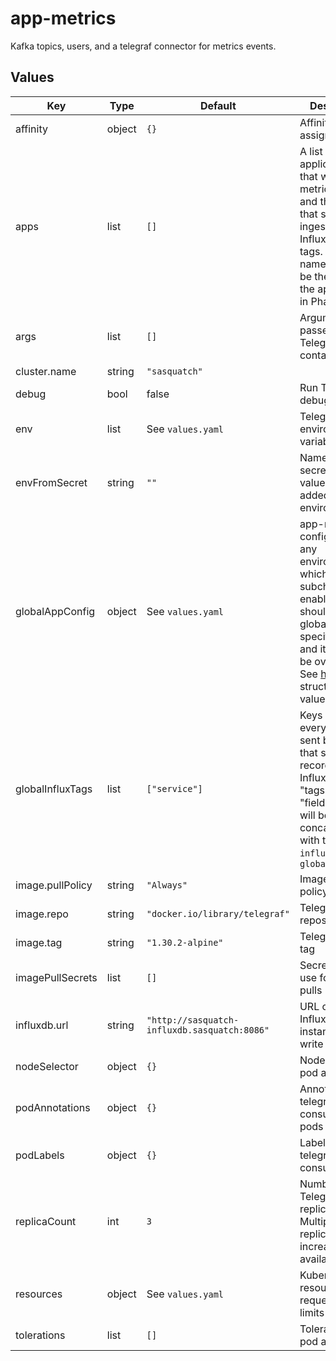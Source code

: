 # app-metrics

Kafka topics, users, and a telegraf connector for metrics events.

## Values

| Key | Type | Default | Description |
|-----|------|---------|-------------|
| affinity | object | `{}` | Affinity for pod assignment |
| apps | list | `[]` | A list of applications that will publish metrics events, and the keys that should be ingested into InfluxDB as tags. The names should be the same as the app names in Phalanx. |
| args | list | `[]` | Arguments passed to the Telegraf agent containers |
| cluster.name | string | `"sasquatch"` |  |
| debug | bool | false | Run Telegraf in debug mode. |
| env | list | See `values.yaml` | Telegraf agent enviroment variables |
| envFromSecret | string | `""` | Name of the secret with values to be added to the environment. |
| globalAppConfig | object | See `values.yaml` | app-metrics configuration in any environment in which the subchart is enabled. This should stay globally specified here, and it shouldn't be overridden. See [here](https://sasquatch.lsst.io/user-guide/app-metrics.html#configuration) for the structure of this value.  |
| globalInfluxTags | list | `["service"]` | Keys in an every event sent by any app that should be recorded in InfluxDB as "tags" (vs. "fields"). These will be concatenated with the `influxTags` from `globalAppConfig` |
| image.pullPolicy | string | `"Always"` | Image pull policy |
| image.repo | string | `"docker.io/library/telegraf"` | Telegraf image repository |
| image.tag | string | `"1.30.2-alpine"` | Telegraf image tag |
| imagePullSecrets | list | `[]` | Secret names to use for Docker pulls |
| influxdb.url | string | `"http://sasquatch-influxdb.sasquatch:8086"` | URL of the InfluxDB v1 instance to write to |
| nodeSelector | object | `{}` | Node labels for pod assignment |
| podAnnotations | object | `{}` | Annotations for telegraf-kafka-consumers pods |
| podLabels | object | `{}` | Labels for telegraf-kafka-consumer pods |
| replicaCount | int | `3` | Number of Telegraf  replicas. Multiple replicas increase availability. |
| resources | object | See `values.yaml` | Kubernetes resources requests and limits |
| tolerations | list | `[]` | Tolerations for pod assignment |
